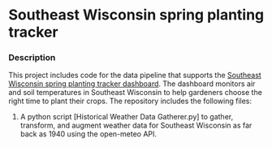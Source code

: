 # Southeast Wisconsin spring planting tracker
### Description
This project includes code for the data pipeline that supports the [Southeast Wisconsin spring planting tracker dashboard](https://public.tableau.com/views/Gardeningviz/Gardentracker). The dashboard monitors air and soil temperatures in Southeast Wisconsin to help gardeners choose the right time to plant their crops.  The repository includes the following files:

1.  A python script [Historical Weather Data Gatherer.py] to gather, transform, and augment weather data for Southeast Wisconsin as far back as 1940 using the open-meteo API.

